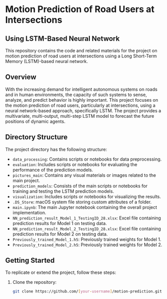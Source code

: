 # Motion Prediction of Road Users at Intersections
## Using LSTM-Based Neural Network

This repository contains the code and related materials for the project on motion prediction of road users at intersections using a Long Short-Term Memory (LSTM)-based neural network.

## Overview

With the increasing demand for intelligent autonomous systems on roads and in human environments, the capacity of such systems to sense, analyze, and predict behavior is highly important. This project focuses on the motion prediction of road users, particularly at intersections, using a neural network-based approach, specifically LSTM. The project provides a multivariate, multi-output, multi-step LSTM model to forecast the future positions of dynamic agents.

## Directory Structure

The project directory has the following structure:

- `data_processing`: Contains scripts or notebooks for data preprocessing.
- `evaluation`: Includes scripts or notebooks for evaluating the performance of the prediction models.
- `pictures_main`: Contains any visual materials or images related to the main project.
- `prediction_models`: Consists of the main scripts or notebooks for training and testing the LSTM prediction models.
- `visualization`: Includes scripts or notebooks for visualizing the results.
- `.DS_Store`: macOS system file storing custom attributes of a folder.
- `main.ipynb`: The main Jupyter notebook containing the overall project implementation.
- `NN_prediction_result_Model_1_TestingID_28.xlsx`: Excel file containing prediction results for Model 1 on testing data.
- `NN_prediction_result_Model_2_TestingID_28.xlsx`: Excel file containing prediction results for Model 2 on testing data.
- `Previously_trained_Model_1.h5`: Previously trained weights for Model 1.
- `Previously_trained_Model_2.h5`: Previously trained weights for Model 2.

## Getting Started

To replicate or extend the project, follow these steps:

1. Clone the repository:

   ```bash
   git clone https://github.com/[your-username]/motion-prediction.git
